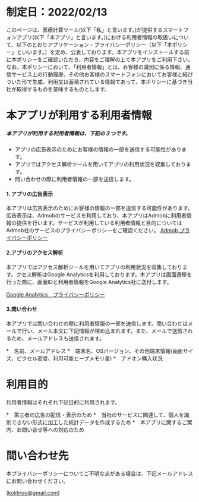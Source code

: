# 制定日：2022/02/13
このページは、医療計算ツール(以下「私」と言います。)が提供するスマートフォンアプリ(以下「本アプリ」と言います。)における利用者情報の取扱いについて、以下のとおりアプリケーション・プライバシーポリシー（以下「本ポリシー」といいます。）を定め、公表しております。本アプリをインストールする前に本ポリシーをご確認いただき、内容をご理解の上で本アプリをご利用下さい。
なお、本ポリシーにおいて、「利用者情報」とは、お客様の識別に係る情報、通信サービス上の行動履歴、その他お客様のスマートフォンにおいてお客様と結びついた形で生成、利用又は蓄積されている情報であって、本ポリシーに基づき当社が取得するものを意味するものとします。

# 本アプリが利用する利用者情報
 
##### 本アプリが利用する利用者情報は、下記の３つです。
* アプリの広告表示のためにお客様の情報の一部を送信する可能性があります。
* アプリではアクセス解析ツールを用いてアプリの利用状況を収集しております。
* 問い合わせの際に利用者情報の一部を送信します。

#### 1. アプリの広告表示
本アプリは広告表示のためにお客様の情報の一部を送信する可能性があります。広告表示は、Admobのサービスを利用しており、本アプリはAdmobに利用者情報の提供を行います。サービスが利用している利用者情報と目的についてはAdmob社のサービスのプライバシーポリシーをご確認ください。
[Admob プライバシーポリシー](https://policies.google.com/technologies/partner-sites) 

#### 2.アプリのアクセス解析
本アプリではアクセス解析ツールを用いてアプリの利用状況を収集しております。クセス解析はGoogle Analyticsを利用しております。本アプリは画面遷移を行った際に、画面IDと利用者情報をGoogle Analytics社に送付します。

[Google Analytics　プライバシーポリシー](https://policies.google.com/technologies/partner-sites)

#### 3.問い合わせ
本アプリでは問い合わせの際に利用者情報の一部を送信します。問い合わせはメールで行い、メール本文に下記情報が埋め込まれます。また、メールで送信されるため、メールアドレスも送信されます。

*　名前、メールアドレス
*　端末名、OSバージョン、その他端末情報(画面サイズ、ピクセル密度、利用可能ヒープメモリ量)
*　アドオン購入状況

# 利用目的
利用者情報はそれぞれ下記目的に利用されます。

*　第三者の広告の配信・表示のため
*　当社のサービスに関連して、個人を識別できない形式に加工した統計データを作成するため
*　本アプリに関するご案内、お問い合せ等への対応のため

# 問い合わせ先
本プライバシーポリシーについてご不明な点がある場合は、下記メールアドレスにお問い合わせください。

(<koiitirou@gmail.com>)
